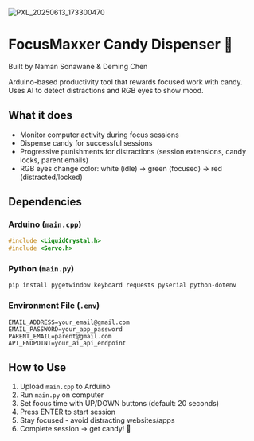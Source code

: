 ![PXL_20250613_173300470](https://github.com/user-attachments/assets/e99de2a8-19c7-4b9f-a44d-c2b9f704f7eb)
# FocusMaxxer Candy Dispenser 🍬
Built by Naman Sonawane & Deming Chen

Arduino-based productivity tool that rewards focused work with candy. Uses AI to detect distractions and RGB eyes to show mood.

## What it does
- Monitor computer activity during focus sessions
- Dispense candy for successful sessions
- Progressive punishments for distractions (session extensions, candy locks, parent emails)
- RGB eyes change color: white (idle) → green (focused) → red (distracted/locked)

## Dependencies

### Arduino (`main.cpp`)
```cpp
#include <LiquidCrystal.h>
#include <Servo.h>
```

### Python (`main.py`)
```bash
pip install pygetwindow keyboard requests pyserial python-dotenv
```

### Environment File (`.env`)
```
EMAIL_ADDRESS=your_email@gmail.com
EMAIL_PASSWORD=your_app_password
PARENT_EMAIL=parent@gmail.com
API_ENDPOINT=your_ai_api_endpoint
```

## How to Use
1. Upload `main.cpp` to Arduino
2. Run `main.py` on computer
3. Set focus time with UP/DOWN buttons (default: 20 seconds)
4. Press ENTER to start session
5. Stay focused - avoid distracting websites/apps
6. Complete session → get candy! 🍬
